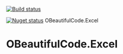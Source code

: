 [![Build status](https://ci.appveyor.com/api/projects/status/0c0uexmky91kebtr?svg=true)](https://ci.appveyor.com/project/SurajGupta/obeautifulcode-excel)

[![Nuget status](https://img.shields.io/nuget/v/OBeautifulCode.Excel.svg)](https://www.nuget.org/packages/OBeautifulCode.Excel)  OBeautifulCode.Excel

OBeautifulCode.Excel
====================